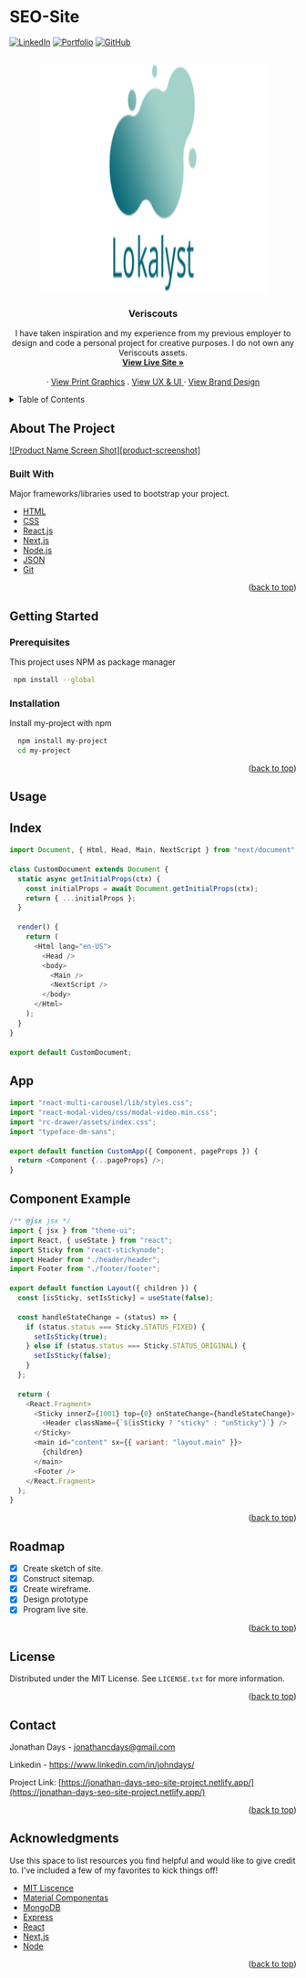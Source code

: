 # SEO-Site

<!-- PROJECT SHIELDS -->

<a href="https://www.linkedin.com/in/johndays/">![LinkedIn](https://img.shields.io/badge/linkedin-%230077B5.svg?style=for-the-badge&logo=linkedin&logoColor=white)</a>
<a href="https://www.jonathancdays.com/">![Portfolio](https://img.shields.io/badge/Portfolio-%23000000.svg?style=for-the-badge&logo=firefox&logoColor=#FF7)</a>
<a href="https://github.com/jonathancdays">![GitHub](https://img.shields.io/badge/github-%23121011.svg?style=for-the-badge&logo=github&logoColor=white)</a>
<a href=" "> </a>
<a href=" "> </a>

<!-- PROJECT LOGO -->

<br />
<div align="center">
  <a href="https://jonathan-days-networking-site-project.netlify.app/">
    <img src="src/assets/logo.svg" alt="Logo" width="400" height="400">
  </a>

  <h3 align="center">Veriscouts</h3>

  <p align="center">
 I have taken inspiration and my experience from my previous employer to design and code a personal project for creative purposes. I do not own any Veriscouts assets.
    <br> 
    <a href="https://jonathan-days-networking-site-project.netlify.app/"><strong>View Live Site »</strong></a>
    <br />
    <br />
    ·
    <a href="https://www.jonathancdays.com/projects/seo-graphic-design.html">View Print Graphics</a>
    .
    <a href="https://www.figma.com/proto/5Q7AzzdviT9H3Xi5JvcpQX/Lokalyst?node-id=1%3A2&scaling=min-zoom&page-id=0%3A1">View UX & UI </a>
    ·
    <a href="https://www.jonathancdays.com/projects/seo-branding.html">View Brand Design</a> 
  </p>
</div>

<!-- TABLE OF CONTENTS -->
<details>
  <summary>Table of Contents</summary>
  <ol>
    <li>
      <a href="#about-the-project">About The Project</a>
      <ul>
        <li><a href="#built-with">Built With</a></li>
      </ul>
    </li>
    <li>
      <a href="#getting-started">Getting Started</a>
      <ul>
        <li><a href="#prerequisites">Prerequisites</a></li>
        <li><a href="#installation">Installation</a></li>
      </ul>
    </li>
    <li><a href="#usage">Usage</a></li>
    <li><a href="#roadmap">Roadmap</a></li>
    <li><a href="#license">License</a></li>
    <li><a href="#contact">Contact</a></li>
    <li><a href="#acknowledgments">Acknowledgments</a></li>
  </ol>
</details>

<!-- ABOUT THE PROJECT -->

## About The Project

[![Product Name Screen Shot][product-screenshot]](https://example.com)

### Built With

Major frameworks/libraries used to bootstrap your project. 

- [HTML](https://html.spec.whatwg.org/)
- [CSS](https://developer.mozilla.org/en-US/docs/Web/CSS)
- [React.js](https://reactjs.org/)
- [Next,js](https://nextjs.org/)
- [Node.js](https://nodejs.org/en/)
- [JSON](https://www.json.org/json-en.html)
- [Git](https://git-scm.com/)

<p align="right">(<a href="#top">back to top</a>)</p>

<!-- GETTING STARTED -->

## Getting Started

### Prerequisites

This project uses NPM as package manager

```bash
 npm install --global
```

### Installation

Install my-project with npm

```bash
  npm install my-project
  cd my-project
```

<p align="right">(<a href="#top">back to top</a>)</p>

<!-- USAGE EXAMPLES -->

## Usage

<h2>Index</h2>

```javascript
import Document, { Html, Head, Main, NextScript } from "next/document";

class CustomDocument extends Document {
  static async getInitialProps(ctx) {
    const initialProps = await Document.getInitialProps(ctx);
    return { ...initialProps };
  }

  render() {
    return (
      <Html lang="en-US">
        <Head />
        <body>
          <Main />
          <NextScript />
        </body>
      </Html>
    );
  }
}

export default CustomDocument;
```

<h2>App</h2>

```javascript
import "react-multi-carousel/lib/styles.css";
import "react-modal-video/css/modal-video.min.css";
import "rc-drawer/assets/index.css";
import "typeface-dm-sans";

export default function CustomApp({ Component, pageProps }) {
  return <Component {...pageProps} />;
}
```

<h2>Component Example</h2>

```javascript
/** @jsx jsx */
import { jsx } from "theme-ui";
import React, { useState } from "react";
import Sticky from "react-stickynode";
import Header from "./header/header";
import Footer from "./footer/footer";

export default function Layout({ children }) {
  const [isSticky, setIsSticky] = useState(false);

  const handleStateChange = (status) => {
    if (status.status === Sticky.STATUS_FIXED) {
      setIsSticky(true);
    } else if (status.status === Sticky.STATUS_ORIGINAL) {
      setIsSticky(false);
    }
  };

  return (
    <React.Fragment>
      <Sticky innerZ={1001} top={0} onStateChange={handleStateChange}>
        <Header className={`${isSticky ? "sticky" : "unSticky"}`} />
      </Sticky>
      <main id="content" sx={{ variant: "layout.main" }}>
        {children}
      </main>
      <Footer />
    </React.Fragment>
  );
}
```

<p align="right">(<a href="#top">back to top</a>)</p>

<!-- ROADMAP -->

## Roadmap

- [x] Create sketch of site.
- [x] Construct sitemap.
- [x] Create wireframe.
- [x] Design prototype
- [x] Program live site.

<p align="right">(<a href="#top">back to top</a>)</p>

<!-- LICENSE -->

## License

Distributed under the MIT License. See `LICENSE.txt` for more information.

<p align="right">(<a href="#top">back to top</a>)</p>

<!-- CONTACT -->

## Contact

Jonathan Days - jonathancdays@gmail.com

Linkedin - https://www.linkedin.com/in/johndays/

Project Link: [https://jonathan-days-seo-site-project.netlify.app/](https://jonathan-days-seo-site-project.netlify.app/)

<p align="right">(<a href="#top">back to top</a>)</p>

<!-- ACKNOWLEDGMENTS -->

## Acknowledgments

Use this space to list resources you find helpful and would like to give credit to. I've included a few of my favorites to kick things off!

- [MIT Liscence](https://opensource.org/licenses/MIT)
- [Material Componentas](https://github.com/material-components)
- [MongoDB](https://github.com/mongodb/mongo)
- [Express](https://github.com/expressjs/express)
- [React](https://github.com/facebook/react)
- [Next,js](https://nextjs.org/)
- [Node](https://github.com/nodejs/node)

<p align="right">(<a href="#top">back to top</a>)</p>